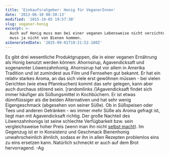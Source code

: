 ```yaml
---
title: 'Einkaufsratgeber: Honig für VeganerInnen'
date: '2013-06-10 08:30:13'
modified: '2015-10-05 19:57:30'
slug: veganer-honig
excerpt: >-
  Auch auf Honig muss man bei einer veganen Lebensweise nicht verzichten - er
  muss ja nicht von Bienen kommen.
aiGeneratedDate: '2025-09-01T19:21:52.180Z'
---
```


Es gibt drei wesentliche Produktgruppen, die in einer veganen Ernährung als Honig benutzt werden können: Ahornsirup, Agavendicksaft und sogenannter Löwenzahnhonig. Ahornsirup hat vor allem in Amerika Tradition und ist zumindest aus Film und Fernsehen gut bekannt. Er hat ein relativ starkes Aroma, an das sich viele erst gewöhnen müssen - bei vielen Gerichten (wie etwa Pfannkuchen) kommt das sehr gelegen, kann aber auch durchaus störend sein. \[randomlinks /\]Agavendicksaft findet sich immer häufiger als Süßungsmittel in Kochbüchern. Er ist etwas dünnflüssiger als die beiden Alternativen und hat sehr wenig Eigengeschmack (abgesehen von seiner Süße). Ob in Süßspeisen oder Tees und anderen Getränken - wo immer mehr Süße als Aroma gefragt ist, liegt man mit Agavendicksaft richtig. Der große Nachteil des Löwenzahnhonigs ist seine schlechte Verfügbarkeit bzw. sein vergleichsweise hoher Preis (wenn man ihn nicht [selbst macht](https://www.veganblatt.com/lowenzahnsirup)). Im Gegenzug ist er in Konsistenz und Geschmack Bienenhonig unwahrscheinlich ähnlich, sodass er ihn in allen Rezepten problemlos eins zu eins ersetzen kann. Natürlich schmeckt er auch auf dem Brot hervorragend. -Ag

